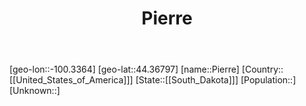 ﻿---
title: "Pierre"
location: [44.36797,-100.3364]
type: City
tags:
- geo/City


SpocWebEntityId: 36107
isDeleted: false
confidential: public

---
[geo-lon::-100.3364]
[geo-lat::44.36797]
[name::Pierre]
[Country::[[United_States_of_America]]]
[State::[[South_Dakota]]]
[Population::]
[Unknown::]

